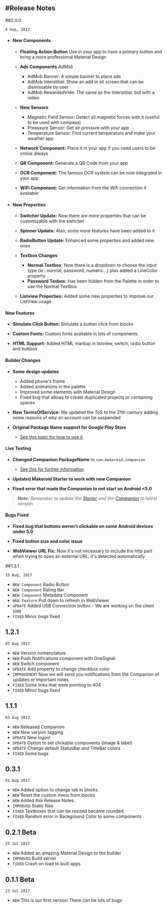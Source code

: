 #Release Notes
---
<!-- timeline -->

##2.0.0

`4 Sep, 2017`

* #### New Components

  - **Floating Action Button**
  Use in your app to have a primary button and bring a more professional Material Design

  - **Ads Components** _AdMob_
    - AdMob Banner: A simple banner to place ads
    - AdMob Interstitial: Show an add in all screen that can be dismissable by user
    - AdMob RewardedVide: The same as the Interstitial, but with a video

  - **New Sensors**
    - Magnetic Field Sensor: Detect all magnetic forces with it (useful to be used with compass)
    - Preassure Sensor: Get air pressure with your app
    - Temperature Sensor: Find current temperature and make your weather app

  - **Network Component:** Place it in your app if you need users to be online always

  - **QR Component:** Generate a QR Code from your app

  - **OCR Component:** The famous OCR system can be now integrated in your app

  - **WiFi Component:** Get information from the Wifi connection if avaliable

* #### New Properties

  - **Switcher Update:** Now there are more properties that can be customizable with the switcher

  - **Spinner Update:** Also, some more features have been added to it

  - **RadioButton Update:** Enhanced some properties and added new ones

  - **Textbox Changes**
    - **Normal Textbox**: Now there is a dropdown to choose the input type (ie.: normal, password, numeric...) plus added a LineColor property
    - **Password Texbox**: Has been hidden from the Palette in order to use the Normal Textbox

  - **Listview Properties:** Added some new properties to improve our ListView usage

#### New Features

  - **Simulate Click Button:** Simulate a button click from blocks

  - **Custom Fonts:** Custom fonts avaliable in lots of components

  - **HTML Support:** Added HTML markup in listview, switch, radio button and buttons

#### Builder Changes

  - **Some design updates**
    - Added phone's frame
    - Added animations in the palette
    - Improved some elements with Material Design
    - Fixed bug that allows to create duplicated projects or containing spaces

- **New TermsOfService:** We updated the ToS to the 21th century adding some reasons of why an account can be suspended

- **Original Package Name support for Google Play Store**
  - [See this topic for how to use it](https://community.makeroid.io/t/how-to-use-the-special-package-names/296)

#### Live Testing

- **Changed Companion PackageName** to `com.makeroid.companion`
  - [See this for further information](https://community.makeroid.io/t/new-domain-makeroid-io/276/6)

- **Updated Makeroid Starter to work with new Companion**

- **Fixed error that made the Companion to not start on Android <5.0**

> _**Note:** Remember to update the [Starter](https://github.com/Makeroid/Starter/releases/latest) and the [Companion](https://rink.hockeyapp.net/apps/93f5fed412b2457296f351cd0f1d824e/#) to latest version_

#### Bugs Fixed

  - **Fixed bug that buttons weren't clickable on some Android devices under 5.0**

  - **Fixed button size and color issue**

  - **WebViewer URL Fix:** Now it's not necessary to include the _http_ part when trying to open an external URL; it's detected automatically

<!-- /timeline -->

<!-- timeline -->

##1.3.1

`15 Aug, 2017`

* `NEW Component` Radio Button 
* `NEW Component` Rating Bar 
* `NEW Component` Metadata Component 
* `NEW Feature` Pull down to refresh in WebViewer 
* `UPDATE` Added USB Connection button - We are working on the client side 
* `FIXED` Minor bugs fixed

<!-- /timeline -->

<!-- timeline -->

## 1.2.1

`07 Aug 2017`

* `NEW` Version nomenclature 
* `NEW` Push Notifications component with OneSignal 
* `NEW` Switch component 
* `UPDATE` Add property to change checkbox color 
* `IMPROVEMENT` Now we will send you notifications from the Companion of updates or important notes 
* `FIXED` Some links that were pointing to 404 
* `FIXED` Minor bugs fixed 

<!-- /timeline -->

<!-- timeline -->

## 1.1.1

`03 Aug 2017`

* `NEW` Released Companion
* `NEW` New version tagging
* `UPDATE` New logos!
* `UPDATE` Option to set clickable components \(image & label\)
* `UPDATE` Change default StatusBar and TitleBar colors
* `FIXED` Some bugs

<!-- /timeline -->

<!-- timeline -->

## 0.3.1

`01 Aug 2017`

* `NEW` Added option to change tab in blocks
* `NEW` Reset the custom menu from blocks
* `NEW` Added this Release Notes
* `IMPROVED` Static files
* `FIXED` Textboxes that can be resized became rounded
* `FIXED` Random error in Background Color to some components

<!-- /timeline -->

<!-- timeline -->

## 0.2.1 Beta

`25 Jul 2017`

* `NEW` Added an amazing Material Design to the builder
* `IMPROVED` Build server
* `FIXED` Crash on load to built apps

<!-- /timeline -->

<!-- timeline -->

## 0.1.1 Beta

`23 Jul 2017`

* `NEW` This is our first version There can be lots of bugs

<!-- /timeline -->

